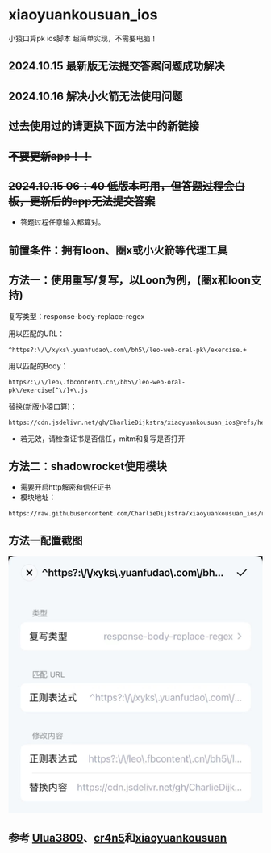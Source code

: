 # xiaoyuankousuan_ios
小猿口算pk ios脚本 超简单实现，不需要电脑！
## 2024.10.15 最新版无法提交答案问题成功解决
## 2024.10.16 解决小火箭无法使用问题
## 过去使用过的请更换下面方法中的新链接
##  ~~不要更新app！！~~
##  ~~2024.10.15 06：40 低版本可用，但答题过程会白板，更新后的app无法提交答案~~
- 答题过程任意输入都算对。
## 前置条件：拥有loon、圈x或小火箭等代理工具
## 方法一：使用重写/复写，以Loon为例，(圈x和loon支持)
复写类型：response-body-replace-regex

用以匹配的URL：
```
^https?:\/\/xyks\.yuanfudao\.com\/bh5\/leo-web-oral-pk\/exercise.+
```
用以匹配的Body：
```
https?:\/\/leo\.fbcontent\.cn\/bh5\/leo-web-oral-pk\/exercise[^\/]+\.js
```
替换(新版小猿口算)：
```
https://cdn.jsdelivr.net/gh/CharlieDijkstra/xiaoyuankousuan_ios@refs/heads/main/15.js
```
- 若无效，请检查证书是否信任，mitm和复写是否打开

## 方法二：shadowrocket使用模块
- 需要开启http解密和信任证书
- 模块地址：
```
https://raw.githubusercontent.com/CharlieDijkstra/xiaoyuankousuan_ios/refs/heads/main/xyks.sgmodule
```
## 方法一配置截图
 ![屏幕截图](https://github.com/CharlieDijkstra/xiaoyuankousuan_ios/blob/main/%E5%B1%8F%E5%B9%95%E6%88%AA%E5%9B%BEloon.jpg?raw=true)

## 参考 [Ulua3809](https://github.com/ulua3809)、[cr4n5](https://github.com/cr4n5/XiaoYuanKouSuan)和[xiaoyuankousuan](https://github.com/wyp010428/xiaoyuankousuan) 
